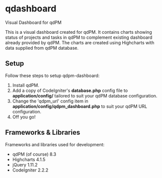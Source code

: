 # qdashboard
Visual Dashboard for qdPM

This is a visual dashboard created for qdPM. It contains charts showing status of projects and tasks in qdPM to complement existing dashboard already provided by qdPM. The charts are created using Highcharts with data supplied from qdPM database.

## Setup
Follow these steps to setup qdpm-dashboard:

1. Install qdPM.
2. Add a copy of CodeIgniter's **database.php** config file to **application/config/** tailored to suit your qdPM database configuration.
3. Change the 'qdpm_url' config item in **application/config/qdpm_dashboard.php** to suit your qdPM URL configuration.
4. Off you go!

## Frameworks & Libraries
Frameworks and libraries used for development:

* qdPM (of course) 8.3
* Highcharts 4.1.5
* jQuery 1.11.2
* CodeIgniter 2.2.2
